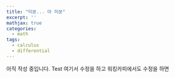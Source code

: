 ```yaml
---
title: "미분... 아 미분"
excerpt: ''
mathjax: true
categories:
  - math
tags:
  - calculus
  - differential
---
```


아직 작성 중입니다.
Test
여기서 수정을 하고
워킹카피에서도 수정을 하면
<!--stackedit_data:
eyJoaXN0b3J5IjpbLTY4MTI4MzA5MywxMzM4MzE5NTY3XX0=
-->